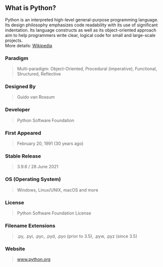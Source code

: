 ## What is Python?
Python is an interpreted high-level general-purpose programming language. Its design philosophy emphasizes code readability with its use of significant indentation. Its language constructs as well as its object-oriented approach aim to help programmers write clear, logical code for small and large-scale projects.<br>
More details: [Wikipedia](https://en.wikipedia.org/wiki/Python_(programming_language))

### Paradigm
> Multi-paradigm: Object-Oriented, Procedural (imperative), Functional, Structured, Reflective
### Designed By
> Guido van Rossum
### Developer
> Python Software Foundation
### First Appeared
> February 20, 1991 (30 years ago)
### Stable Release	
> 3.9.6 / 28 June 2021
### OS (Operating System)
> Windows, Linux/UNIX, macOS and more
### License
> Python Software Foundation License
### Filename Extensions
> .py, .pyi, .pyc, .pyd, .pyo (prior to 3.5), .pyw, .pyz (since 3.5)
### Website
> www.python.org


